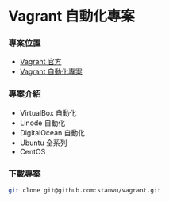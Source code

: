 # Vagrant 自動化專案

### 專案位置

- [Vagrant 官方](https://www.vagrantup.com)
- [Vagrant 自動化專案](https://github.com/stanwu/vagrant)

### 專案介紹

- VirtualBox 自動化
- Linode 自動化
- DigitalOcean 自動化
- Ubuntu 全系列
- CentOS

### 下載專案

``` bash
git clone git@github.com:stanwu/vagrant.git
```

